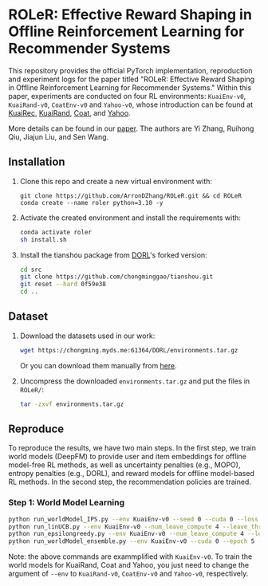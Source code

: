 # ROLeR: Effective Reward Shaping in Offline Reinforcement Learning for Recommender Systems

This repository provides the official PyTorch implementation, reproduction and experiment logs for the paper titled "ROLeR: Effective Reward Shaping in Offline Reinforcement Learning for Recommender Systems." Within this paper, experiments are conducted on four RL environments: ```KuaiEnv-v0```, ```KuaiRand-v0```, ```CoatEnv-v0``` and ```Yahoo-v0```, whose introduction can be found at [KuaiRec](https://kuairec.com/), [KuaiRand](https://kuairand.com/), [Coat](https://www.cs.cornell.edu/~schnabts/mnar/), and [Yahoo](https://dl.acm.org/doi/10.1145/1639714.1639717).

More details can be found in our [paper](https://arxiv.org/abs/2407.13163). The authors are Yi Zhang, Ruihong Qiu, Jiajun Liu, and Sen Wang.



## Installation

1. Clone this repo and create a new virtual environment with:

   ```shell
   git clone https://github.com/ArronDZhang/ROLeR.git && cd ROLeR
   conda create --name roler python=3.10 -y
   ```

2. Activate the created environment and install the requirements with:

   ```bash
   conda activate roler
   sh install.sh
   ```

3. Install the tianshou package from [DORL](https://github.com/chongminggao/DORL-codes)'s forked version: 

   ```bash
   cd src
   git clone https://github.com/chongminggao/tianshou.git
   git reset --hard 0f59e38
   cd ..
   ```



## Dataset

1. Download the datasets used in our work:

   ```bash
   wget https://chongming.myds.me:61364/DORL/environments.tar.gz
   ```

   Or you can download them manually from [here](https://rec.ustc.edu.cn/share/9fe264f0-ae09-11ed-b9ef-ed1045d76757).

2. Uncompress the downloaded `environments.tar.gz` and put the files in ```ROLeR/```:

   ```bash
   tar -zxvf environments.tar.gz
   ```



## Reproduce

To reproduce the results, we have two main steps. In the first step, we train world models (DeepFM) to provide user and item embeddings for offline model-free RL methods, as well as uncertainty penalties (e.g., MOPO), entropy penalties (e.g., DORL), and reward models for offline model-based RL methods. In the second step, the recommendation policies are trained.

### Step 1: World Model Learning 

```bash
python run_worldModel_IPS.py --env KuaiEnv-v0 --seed 0 --cuda 0 --loss "pointneg" --message "DeepFM-IPS"
python run_linUCB.py --env KuaiEnv-v0 --num_leave_compute 4 --leave_threshold 0 --epoch 200 --seed 0 --cuda 0 --loss "pointneg" --message "UCB"
python run_epsilongreedy.py --env KuaiEnv-v0 --num_leave_compute 4 --leave_threshold 0 --epoch 200 --seed 0 --cuda 1 --loss "pointneg" --message "epsilon-greedy"
python run_worldModel_ensemble.py --env KuaiEnv-v0 --cuda 0 --epoch 5 --loss "pointneg" --message "pointneg"
```

Note: the above commands are exammplified with ```KuaiEnv-v0```. To train the world models for KuaiRand, Coat and Yahoo, you just need to change the argument of ```--env``` to ```KuaiRand-v0```, ```CoatEnv-v0``` and ```Yahoo-v0```, respectively.
